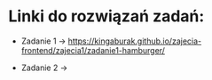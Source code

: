 # Linki do rozwiązań zadań:

- Zadanie 1 -> https://kingaburak.github.io/zajecia-frontend/zajecia1/zadanie1-hamburger/

* Zadanie 2 ->
